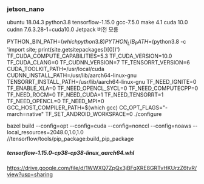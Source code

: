 ### jetson_nano

ubuntu 18.04.3 python3.8 tensorflow-1.15.0 gcc-7.5.0 make 4.1 
cuda 10.0 cudnn 7.6.3.28-1+cuda10.0
Jetpack 버전 모름 


PYTHON_BIN_PATH=$(which python3.8) PYTHON_LIB_PATH=$(python3.8 -c 'import site; print(site.getsitepackages()[0])') TF_CUDA_COMPUTE_CAPABILITIES=5.3 TF_CUDA_VERSION=10.0 TF_CUDA_CLANG=0 TF_CUDNN_VERSION=7 TF_TENSORRT_VERSION=6 CUDA_TOOLKIT_PATH=/usr/local/cuda CUDNN_INSTALL_PATH=/usr/lib/aarch64-linux-gnu TENSORRT_INSTALL_PATH=/usr/lib/aarch64-linux-gnu TF_NEED_IGNITE=0 TF_ENABLE_XLA=0 TF_NEED_OPENCL_SYCL=0 TF_NEED_COMPUTECPP=0 TF_NEED_ROCM=0 TF_NEED_CUDA=1 TF_NEED_TENSORRT=1 TF_NEED_OPENCL=0 TF_NEED_MPI=0 GCC_HOST_COMPILER_PATH=$(which gcc) CC_OPT_FLAGS="-march=native" TF_SET_ANDROID_WORKSPACE=0     ./configure


bazel build --config=opt --config=cuda --config=nonccl --config=noaws   --local_resources=2048.0,1.0,1.0     //tensorflow/tools/pip_package:build_pip_package



##### tensorflow-1.15.0-cp38-cp38-linux_aarch64.whl
https://drive.google.com/file/d/1WWXQ7ZpQx3jBFqXRE8GRTvHKUrzZ6tvR/view?usp=sharing

